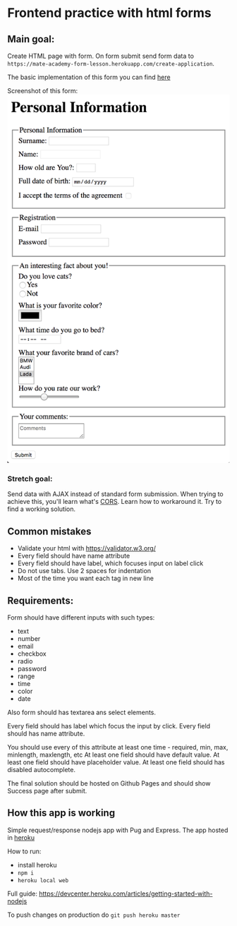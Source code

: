 # Frontend practice with html forms

## Main goal:
Create HTML page with form. On form submit send form data to `https://mate-academy-form-lesson.herokuapp.com/create-application`.

The basic implementation of this form you can find [here](https://mate-academy-form-lesson.herokuapp.com)

Screenshot of this form:
![screenshot](./resources/form-example.png)


### Stretch goal:
Send data with AJAX instead of standard form submission. When trying to achieve this, you'll learn what's [CORS](https://www.html5rocks.com/en/tutorials/cors/). Learn how to workaround it. Try to find a working solution.

## Common mistakes
* Validate your html with https://validator.w3.org/
* Every field should have name attribute
* Every field should have label, which focuses input on label click
* Do not use tabs. Use 2 spaces for indentation
* Most of the time you want each tag in new line

## Requirements:

Form should have different inputs with such types:
  - text
  - number
  - email
  - checkbox
  - radio
  - password
  - range
  - time
  - color
  - date

Also form should has textarea ans select elements.
  
Every field should has label which focus the input by click.
Every field should has name attribute.
  
You should use every of this attribute at least one time - required, min, max, minlength, maxlength, etc
At least one field should have default value.
At least one field should have placeholder value.
At least one field should has disabled autocomplete.

The final solution should be hosted on Github Pages and should show Success page after submit.

## How this app is working

Simple request/response nodejs app with Pug and Express. The app hosted in [heroku](https://mate-academy-form-lesson.herokuapp.com)

How to run:
 -  install heroku
 - `npm i`
 - `heroku local web`

Full guide: https://devcenter.heroku.com/articles/getting-started-with-nodejs

To push changes on production do `git push heroku master`
